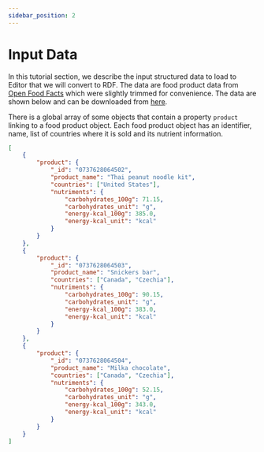```yaml
---
sidebar_position: 2
---
```


# Input Data

In this tutorial section, we describe the input structured data to load to Editor that we will convert to RDF. The data are food product data from [Open Food Facts](https://world.openfoodfacts.org/) which were slightly trimmed for convenience. The data are shown below and can be downloaded from [here](https://github.com/georgeus19/klofan/data/example/food3.json).

There is a global array of some objects that contain a property `product` linking to a food product object. Each food product object has an identifier, name, list of countries where it is sold and its nutrient information.

```json
[
    {
        "product": {
            "_id": "0737628064502",
            "product_name": "Thai peanut noodle kit",
            "countries": ["United States"],
            "nutriments": {
                "carbohydrates_100g": 71.15,
                "carbohydrates_unit": "g",
                "energy-kcal_100g": 385.0,
                "energy-kcal_unit": "kcal"
            }
        }
    },
    {
        "product": {
            "_id": "0737628064503",
            "product_name": "Snickers bar",
            "countries": ["Canada", "Czechia"],
            "nutriments": {
                "carbohydrates_100g": 90.15,
                "carbohydrates_unit": "g",
                "energy-kcal_100g": 383.0,
                "energy-kcal_unit": "kcal"
            }
        }
    },
    {
        "product": {
            "_id": "0737628064504",
            "product_name": "Milka chocolate",
            "countries": ["Canada", "Czechia"],
            "nutriments": {
                "carbohydrates_100g": 52.15,
                "carbohydrates_unit": "g",
                "energy-kcal_100g": 343.0,
                "energy-kcal_unit": "kcal"
            }
        }
    }
]
```
